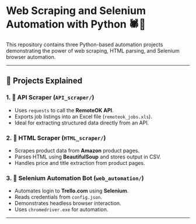 # Web Scraping and Selenium Automation with Python 🕷️🤖

This repository contains three Python-based automation projects demonstrating the power of web scraping, HTML parsing, and Selenium browser automation.

---
## 🚀 Projects Explained

### 1. 📡 API Scraper (`API_scraper/`)
- Uses `requests` to call the **RemoteOK API**.
- Exports job listings into an Excel file (`remoteok_jobs.xls`).
- Ideal for extracting structured data directly from an API.

### 2. 🛒 HTML Scraper (`HTML_scraper/`)
- Scrapes product data from **Amazon** product pages.
- Parses HTML using **BeautifulSoup** and stores output in CSV.
- Handles price and title extraction from product pages.

### 3. 🧠 Selenium Automation Bot (`web_automation/`)
- Automates login to **Trello.com** using **Selenium**.
- Reads credentials from `config.json`.
- Demonstrates headless browser interaction.
- Uses `chromedriver.exe` for automation.

---
